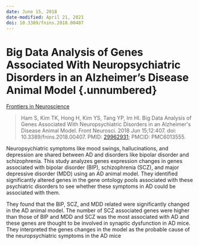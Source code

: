 ```yaml
---
date: June 15, 2018
date-modified: April 21, 2021
doi: 10.3389/fnins.2018.00407
---
```


# Big Data Analysis of Genes Associated With Neuropsychiatric Disorders in an Alzheimer’s Disease Animal Model {.unnumbered}

[Frontiers in Neuroscience](https://www.frontiersin.org/articles/10.3389/fnins.2018.00407/full)

> Ham S, Kim TK, Hong H, Kim YS, Tang YP, Im HI. Big Data Analysis of Genes
> Associated With Neuropsychiatric Disorders in an Alzheimer's Disease Animal
> Model. Front Neurosci. 2018 Jun 15;12:407. doi: 10.3389/fnins.2018.00407.
> PMID: [29962931](https://pubmed.ncbi.nlm.nih.gov/29962931); PMCID: PMC6013555.

Neuropsychiatric symptoms like mood swings, hallucinations, and depression are
shared between AD and disorders like bipolar disorder and schizophrenia. This
study analyzes genes expression changes in genes associated with bipolar
disorder (BIP), schizophrenia (SCZ), and major depressive disorder (MDD) using
an AD animal model.  They identified significantly altered genes in the gene
ontology pools associated with these psychiatric disorders to see whether these
symptoms in AD could be associated with them.

They found that the BIP, SCZ, and MDD related were significantly changed in the
AD animal model. The number of SCZ associated genes were higher than those of
BIP and MDD and SCZ was the most associated with AD and these genes are thought
to be involved in synaptic dysfunction in AD mice. They interpreted the genes
changes in the model as the probable cause of the neuropsychiatric symptoms in
the AD mice
